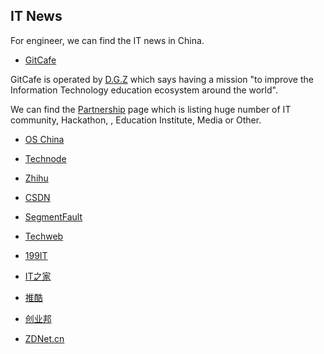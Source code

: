 ## IT News

For engineer, we can find the IT news in China.


- [GitCafe](https://gitcafe.com/)

GitCafe is operated by [D.G.Z](http://dgz.sh/) which says having a mission "to improve the Information Technology education ecosystem around the world".

We can find the [Partnership](https://gitcafe.com/partnership) page which is listing huge number of IT community, Hackathon, , Education Institute, Media or Other.


- [OS China](http://www.oschina.net/)

- [Technode](http://technode.com/)

- [Zhihu](http://www.zhihu.com/)

- [CSDN](http://www.csdn.net/)

- [SegmentFault](http://segmentfault.com/)

- [Techweb](http://www.techweb.com.cn/)

- [199IT](http://www.199it.com/)

- [IT之家](http://www.ithome.com/)

- [推酷](http://www.tuicool.com/)

- [创业邦](http://kuailiyu.cyzone.cn/)

- [ZDNet.cn](http://www.zdnet.com.cn/)


